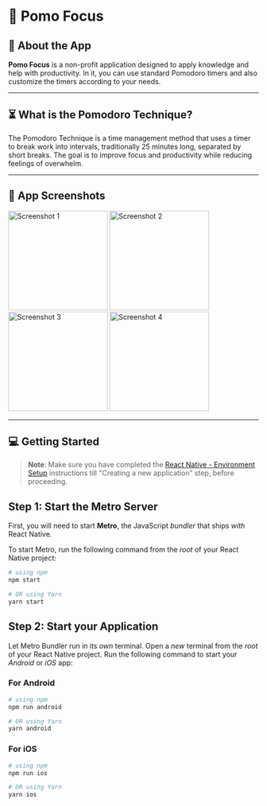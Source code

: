 
# 🍅 Pomo Focus

## 📖 About the App

**Pomo Focus** is a non-profit application designed to apply knowledge and help with productivity. In it, you can use standard Pomodoro timers and also customize the timers according to your needs.

---

## ⏳ What is the Pomodoro Technique?

The Pomodoro Technique is a time management method that uses a timer to break work into intervals, traditionally 25 minutes long, separated by short breaks. The goal is to improve focus and productivity while reducing feelings of overwhelm.

---

## 📸 App Screenshots

<img src="https://github.com/user-attachments/assets/5de50b5e-67cd-47c6-bcc0-295c6e8cc31b" alt="Screenshot 1" width="200"/>
<img src="https://github.com/user-attachments/assets/82d1020e-f77a-44db-8ef5-c4f3a9c26400" alt="Screenshot 2" width="200"/>
<img src="https://github.com/user-attachments/assets/a9ed036b-a91a-46fa-9947-c3dcc53feb3c" alt="Screenshot 3" width="200"/>
<img src="https://github.com/user-attachments/assets/b6298966-7465-4f26-a2a1-202b688932ba" alt="Screenshot 4" width="200"/>

---

## 💻 Getting Started

>**Note**: Make sure you have completed the [React Native - Environment Setup](https://reactnative.dev/docs/environment-setup) instructions till "Creating a new application" step, before proceeding.

## Step 1: Start the Metro Server

First, you will need to start **Metro**, the JavaScript _bundler_ that ships _with_ React Native.

To start Metro, run the following command from the _root_ of your React Native project:

```bash
# using npm
npm start

# OR using Yarn
yarn start
```

## Step 2: Start your Application

Let Metro Bundler run in its _own_ terminal. Open a _new_ terminal from the _root_ of your React Native project. Run the following command to start your _Android_ or _iOS_ app:

### For Android

```bash
# using npm
npm run android

# OR using Yarn
yarn android
```

### For iOS

```bash
# using npm
npm run ios

# OR using Yarn
yarn ios
```


